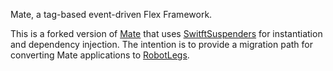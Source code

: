 Mate, a tag-based event-driven Flex Framework. 

This is a forked version of [Mate](http://mate.asfusion.com/) that uses [SwitftSuspenders](https://github.com/tschneidereit/SwiftSuspenders) for instantiation and dependency injection. The intention is to provide a migration path for converting Mate applications to [RobotLegs](http://robotlegs.org). 
